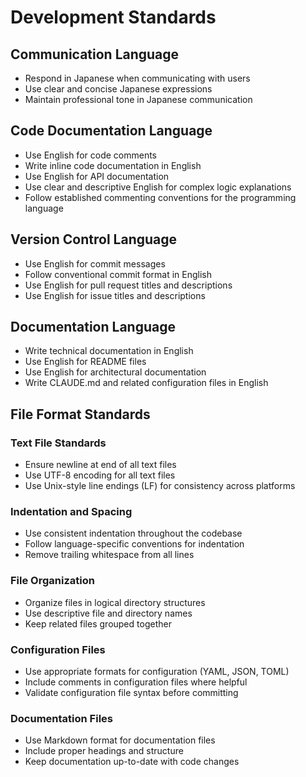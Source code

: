 # Development Standards

## Communication Language
- Respond in Japanese when communicating with users
- Use clear and concise Japanese expressions
- Maintain professional tone in Japanese communication

## Code Documentation Language
- Use English for code comments
- Write inline code documentation in English
- Use English for API documentation
- Use clear and descriptive English for complex logic explanations
- Follow established commenting conventions for the programming language

## Version Control Language
- Use English for commit messages
- Follow conventional commit format in English
- Use English for pull request titles and descriptions
- Use English for issue titles and descriptions

## Documentation Language
- Write technical documentation in English
- Use English for README files
- Use English for architectural documentation
- Write CLAUDE.md and related configuration files in English

## File Format Standards

### Text File Standards
- Ensure newline at end of all text files
- Use UTF-8 encoding for all text files
- Use Unix-style line endings (LF) for consistency across platforms

### Indentation and Spacing
- Use consistent indentation throughout the codebase
- Follow language-specific conventions for indentation
- Remove trailing whitespace from all lines

### File Organization
- Organize files in logical directory structures
- Use descriptive file and directory names
- Keep related files grouped together

### Configuration Files
- Use appropriate formats for configuration (YAML, JSON, TOML)
- Include comments in configuration files where helpful
- Validate configuration file syntax before committing

### Documentation Files
- Use Markdown format for documentation files
- Include proper headings and structure
- Keep documentation up-to-date with code changes